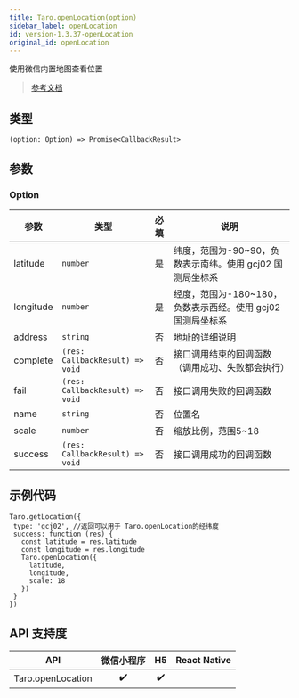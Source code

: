 ```yaml
---
title: Taro.openLocation(option)
sidebar_label: openLocation
id: version-1.3.37-openLocation
original_id: openLocation
---
```


使用微信内置地图查看位置

> [参考文档](https://developers.weixin.qq.com/miniprogram/dev/api/location/wx.openLocation.html)

## 类型

```tsx
(option: Option) => Promise<CallbackResult>
```

## 参数

### Option

| 参数 | 类型 | 必填 | 说明 |
| --- | --- | :---: | --- |
| latitude | `number` | 是 | 纬度，范围为-90~90，负数表示南纬。使用 gcj02 国测局坐标系 |
| longitude | `number` | 是 | 经度，范围为-180~180，负数表示西经。使用 gcj02 国测局坐标系 |
| address | `string` | 否 | 地址的详细说明 |
| complete | `(res: CallbackResult) => void` | 否 | 接口调用结束的回调函数（调用成功、失败都会执行） |
| fail | `(res: CallbackResult) => void` | 否 | 接口调用失败的回调函数 |
| name | `string` | 否 | 位置名 |
| scale | `number` | 否 | 缩放比例，范围5~18 |
| success | `(res: CallbackResult) => void` | 否 | 接口调用成功的回调函数 |

## 示例代码

```tsx
Taro.getLocation({
 type: 'gcj02', //返回可以用于 Taro.openLocation的经纬度
 success: function (res) {
   const latitude = res.latitude
   const longitude = res.longitude
   Taro.openLocation({
     latitude,
     longitude,
     scale: 18
   })
 }
})
```

## API 支持度

| API | 微信小程序 | H5 | React Native |
| :---: | :---: | :---: | :---: |
| Taro.openLocation | ✔️ | ✔️ |  |
